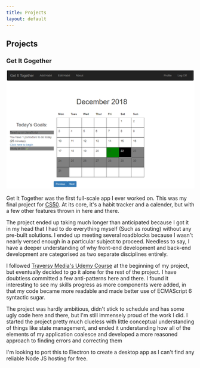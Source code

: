 ```yaml
---
title: Projects
layout: default
---
```

<div type="contaner" id="sect-main">
<h2>Projects</h2>
<div type="container">
<h3>Get It Gogether</h3>
<div class="projectImagesDiv">
<img id="getittogether" alt="Get It Together" src="assets/img/getittogether.png"/>
</div>
<p>Get It Together was the first full-scale app I ever worked on. This was my final project for  <a href="https://www.edx.org/course/cs50s-introduction-computer-science-harvardx-cs50x">CS50</a>. At its core, it's a habit tracker and a calender, but with a few other features thrown in here and there. </p>
<p>The project ended up taking much longer than anticipated because I got it in my head that I had to do everything myself (Such as routing) without any pre-built solutions. I ended up meeting several roadblocks because I wasn't nearly versed enough in a particular subject to proceed. Needless to say, I have a deeper understanding of why front-end development and back-end development are categorised as two separate disciplines entirely. </p>
<p>I followed <a href="https://www.udemy.com/mern-stack-front-to-back/">Traversy Media's Udemy Course</a> at the beginning of my project, but eventually decided to go it alone for the rest of the project. I have doubtless committed a few anti-patterns here and there. I found it interesting to see my skills progress as more components were added, in that my code became more readable and made better use of ECMAScript 6 syntactic sugar. </p>
<p>The project was hardly ambitious, didn't stick to schedule and has some ugly code here and there, but I'm still immensely proud of the work I did. I started the project pretty much clueless with little conceptual understanding of things like state management, and ended it understanding how all of the elements of my application coalesce and developed a more reasoned approach to finding errors and correcting them </p>
<p>I'm looking to port this to Electron to create a desktop app as I can't find any reliable Node JS hosting for free.</p>
</div>

